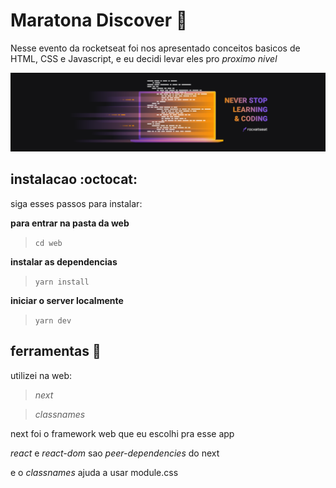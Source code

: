 # Maratona Discover :space_invader:
Nesse evento da rocketseat foi nos apresentado conceitos basicos de HTML, CSS e Javascript, e eu decidi levar eles pro *proximo nivel*

![header maratona discover](./github/neverstoplearningHeader.png)

## instalacao :octocat:
siga esses passos para instalar:

**para entrar na pasta da web**
>`cd web` 

**instalar as dependencias**
>`yarn install`

**iniciar o server localmente**
>`yarn dev`

## ferramentas :wrench:
utilizei na web:
>*next*

>*classnames*

next foi o framework web que eu escolhi pra esse app

*react* e *react-dom* sao *peer-dependencies* do next

e o *classnames* ajuda a usar module.css